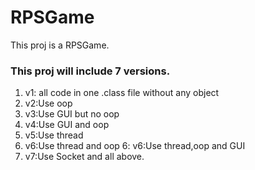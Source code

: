 # RPSGame
This proj is a RPSGame.
### This proj will include 7 versions.
1. v1: all code in one .class file without any object
2. v2:Use oop 
3. v3:Use GUI but no oop
4. v4:Use GUI and oop
5. v5:Use thread
5. v6:Use thread and oop
6: v6:Use thread,oop and GUI
7. v7:Use Socket and all above.
